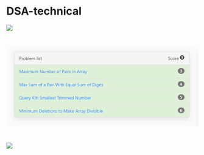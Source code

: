 # DSA-technical

![](Atcoder%20Library%20practice%20contest/Screenshots/LC307.png%20613x255)
#
![](Atcoder%20Library%20practice%20contest/Screenshots/Leetcode.PNG)
#
![](Atcoder%20Library%20practice%20contest/Screenshots/4🌟.PNG)
